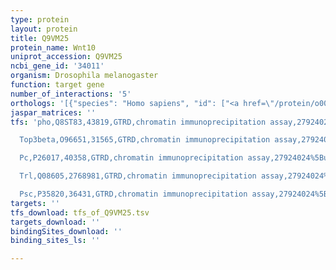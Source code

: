 ```yaml
---
type: protein
layout: protein
title: Q9VM25
protein_name: Wnt10
uniprot_accession: Q9VM25
ncbi_gene_id: '34011'
organism: Drosophila melanogaster
function: target gene
number_of_interactions: '5'
orthologs: '[{"species": "Homo sapiens", "id": ["<a href=\"/protein/o00744\">O00744</a>", "<a href=\"/protein/q9gzt5\">Q9GZT5</a>"]}, {"species": "Danio rerio", "id": ["<a href=\"/protein/b3dg58\">B3DG58</a>", "<a href=\"/protein/b0v1g8\">B0V1G8</a>"]}, {"species": "Mus musculus", "id": ["<a href=\"/protein/p48614\">P48614</a>", "<a href=\"/protein/p70701\">P70701</a>"]}, {"species": "Rattus norvegicus", "id": ["<a href=\"/protein/a0a0g2k6q8\">A0A0G2K6Q8</a>", "D3ZRW5"]}]'
jaspar_matrices: ''
tfs: 'pho,Q8ST83,43819,GTRD,chromatin immunoprecipitation assay,27924024%5Buid%5D,No

  Top3beta,O96651,31565,GTRD,chromatin immunoprecipitation assay,27924024%5Buid%5D,No

  Pc,P26017,40358,GTRD,chromatin immunoprecipitation assay,27924024%5Buid%5D,No

  Trl,Q08605,2768981,GTRD,chromatin immunoprecipitation assay,27924024%5Buid%5D,No

  Psc,P35820,36431,GTRD,chromatin immunoprecipitation assay,27924024%5Buid%5D,No'
targets: ''
tfs_download: tfs_of_Q9VM25.tsv
targets_download: ''
bindingSites_download: ''
binding_sites_ls: ''

---
```

